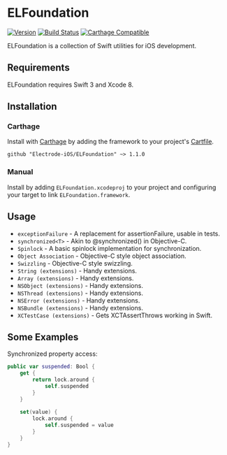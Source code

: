 # ELFoundation 

[![Version](https://img.shields.io/badge/version-v1.1.0-blue.svg)](https://github.com/Electrode-iOS/ELFoundation/releases/latest)
[![Build Status](https://travis-ci.org/Electrode-iOS/ELFoundation.svg?branch=master)](https://travis-ci.org/Electrode-iOS/ELFoundation)
[![Carthage Compatible](https://img.shields.io/badge/Carthage-compatible-4BC51D.svg?style=flat)](https://github.com/Carthage/Carthage)

ELFoundation is a collection of Swift utilities for iOS development.

## Requirements

ELFoundation requires Swift 3 and Xcode 8.

## Installation

### Carthage

Install with [Carthage](https://github.com/Carthage/Carthage) by adding the framework to your project's [Cartfile](https://github.com/Carthage/Carthage/blob/master/Documentation/Artifacts.md#cartfile).

```
github "Electrode-iOS/ELFoundation" ~> 1.1.0
```

### Manual

Install by adding `ELFoundation.xcodeproj` to your project and configuring your target to link `ELFoundation.framework`.

## Usage

* `exceptionFailure` - A replacement for assertionFailure, usable in tests.
* `synchronized<T>` - Akin to @synchronized() in Objective-C.
* `Spinlock` - A basic spinlock implementation for synchronization.
* `Object Association` - Objective-C style object association.
* `Swizzling` - Objective-C style swizzling.
* `String (extensions)` - Handy extensions.
* `Array (extensions)` - Handy extensions.
* `NSObject (extensions)` - Handy extensions.
* `NSThread (extensions)` - Handy extensions.
* `NSError (extensions)` - Handy extensions.
* `NSBundle (extensions)` - Handy extensions.
* `XCTestCase (extensions)` - Gets XCTAssertThrows working in Swift.

## Some Examples

Synchronized property access:

```Swift
public var suspended: Bool {
    get {
        return lock.around {
            self.suspended
        }
    }
    
    set(value) {
        lock.around {
            self.suspended = value
        }
    }
}
```
